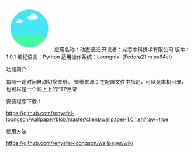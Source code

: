 ![图标](doc/wallpaper.png)
应用名称：动态壁纸
开发者：龙芯中科技术有限公司
版本：1.0.1
编程语言：Python
适用操作系统：Loongnix（Fedora21 mips64el）

功能简介

每隔一定时间自动切换壁纸。
壁纸来源：在配置文件中指定，可以是本机目录，也可以是一个网上上的FTP目录

安装程序下载：

https://github.com/renyafei-loongson/wallpaper/blob/master/client/wallpaper-1.0.1.sh?raw=true

使用方法：

https://github.com/renyafei-loongson/wallpaper/wiki
